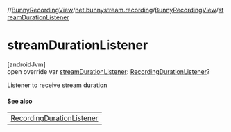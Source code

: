 //[BunnyRecordingView](../../../index.md)/[net.bunnystream.recording](../index.md)/[BunnyRecordingView](index.md)/[streamDurationListener](stream-duration-listener.md)

# streamDurationListener

[androidJvm]\
open override var [streamDurationListener](stream-duration-listener.md): [RecordingDurationListener](../-recording-duration-listener/index.md)?

Listener to receive stream duration

#### See also

| |
|---|
| [RecordingDurationListener](../-recording-duration-listener/index.md) |
